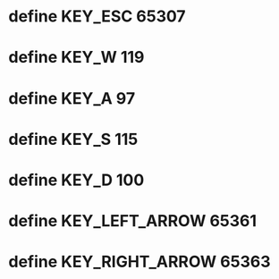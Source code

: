 
# define KEY_ESC			65307
# define KEY_W				119
# define KEY_A				97
# define KEY_S				115
# define KEY_D				100
# define KEY_LEFT_ARROW		65361
# define KEY_RIGHT_ARROW	65363
